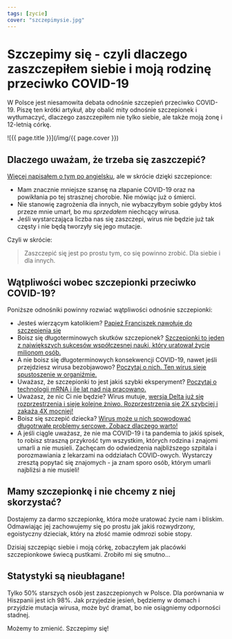 ```yaml
---
tags: [zycie]
cover: "szczepimysie.jpg"
---
```


# Szczepimy się - czyli dlaczego zaszczepiłem siebie i moją rodzinę przeciwko COVID-19

W Polsce jest niesamowita debata odnośnie szczepień przeciwko COVID-19. Piszę ten krótki artykuł, aby obalić mity odnośnie szczepionek i wytłumaczyć, dlaczego zaszczepiłem nie tylko siebie, ale także moją żonę i 12-letnią córkę.

<!--More-->

![{{ page.title }}](/img/{{ page.cover }})

## Dlaczego uważam, że trzeba się zaszczepić?

[Więcej napisałem o tym po angielsku](/vaccine), ale w skrócie dzięki szczepionce:

* Mam znacznie mniejsze szansę na złapanie COVID-19 oraz na powikłania po tej strasznej chorobie. Nie mówiąc już o śmierci.
* Nie stanowię zagrożenia dla innych, nie wybaczyłbym sobie gdyby ktoś przeze mnie umarł, bo mu *sprzedałem* niechcący wirusa.
* Jeśli wystarczająca liczba nas się zaszczepi, wirus nie będzie już tak częsty i nie będą tworzyły się jego mutacje.

Czyli w skrócie:

> Zaszczepić się jest po prostu tym, co się powinno zrobić. Dla siebie i dla innych.

## Wątpliwości wobec szczepionki przeciwko COVID-19?

Poniższe odnośniki powinny rozwiać wątpliwości odnośnie szczepionki:

* Jesteś wierzącym katolikiem? [Papież Franciszek nawołuje do szczepienia się](https://www.vaticannews.va/pl/papiez/news/2021-01/papiez-zacheca-do-sczepien-i-zapowiada-kiedy-sam-sie-zaszczepi.html)
* Boisz się długoterminowych skutków szczepionek? [Szczepionki to jeden z największych sukcesów współczesnej nauki, który uratował życie milionom osób.](https://pl.wikipedia.org/wiki/Szczepionka)
* A nie boisz się długoterminowych konsekwencji COVID-19, nawet jeśli przejdziesz wirusa bezobjawowo? [Poczytaj o nich. Ten wirus sieje spustoszenie w organiźmie.](https://pl.wikipedia.org/wiki/COVID-19)
* Uważasz, że szczepionki to jest jakiś szybki eksperyment? [Poczytaj o technologii mRNA i ile lat nad nią pracowano.](https://pl.wikipedia.org/wiki/MRNA)
* Uważasz, że nic Ci nie będzie? Wirus mutuje, [wersja Delta już się rozprzestrzenia i sieje kolejne żniwo. Rozprzestrzenia się 2X szybciej i zakaża 4X mocniej!](https://tvn24.pl/swiat/wariant-delta-koronawirusa-objawy-szczepionki-przypadki-w-polsce-5122689)
* Boisz się szczepić dziecka? [Wirus może u nich spowodować długotrwałe problemy sercowe. Zobacz dlaczego warto!](https://www.medonet.pl/porozmawiajmyoszczepionce/szczepionka-na-covid-19,szczepienia-na-covid-19-u-dzieci-12---przewodnik-dla-rodzicow,artykul,93788601.html)
* A jeśli ciągle uważasz, że nie ma COVID-19 i ta pandemia to jakiś spisek, to robisz straszną przykrość tym wszystkim, których rodzina i znajomi umarli a nie musieli. Zachęcam do odwiedzenia najbliższego szpitala i porozmawiania z lekarzami na oddziałach COVID-owych. Wystarczy zresztą popytać się znajomych - ja znam sporo osób, którym umarli najbliżsi a nie musieli!

## Mamy szczepionkę i nie chcemy z niej skorzystać?

Dostajemy za darmo szczepionkę, która może uratować życie nam i bliskim. Odmawiając jej zachowujemy się po prostu jak jakiś rozwydrzony, egoistyczny dzieciak, który na złość mamie odmrozi sobie stopy.

Dzisiaj szczepiąc siebie i moją córkę, zobaczyłem jak placówki szczepionkowe świecą pustkami. Zrobiło mi się smutno…

## Statystyki są nieubłagane!

Tylko 50% starszych osób jest zaszczepionych w Polsce. Dla porównania w Hiszpanii jest ich 98%. Jak przyjedzie jesień, będziemy w domach i przyjdzie mutacja wirusa, może być dramat, bo nie osiągniemy odporności stadnej.

Możemy to zmienić. Szczepimy się!

[n]: https://michael.gratis/nozbe_pl
[np]: https://michael.gratis/nozbepersonal_pl